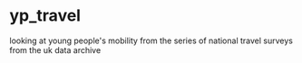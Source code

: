# yp_travel

looking at young people's mobility from the series of national travel surveys from the uk data archive

